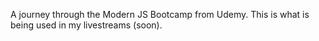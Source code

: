 A journey through the Modern JS Bootcamp from Udemy. This is what is being used in my livestreams (soon).
